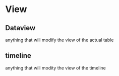 # View

## Dataview

anything that will modify the view of the actual table

## timeline

anything that will modity the view of the timeline
